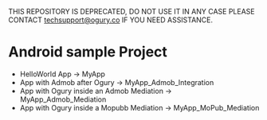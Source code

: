 THIS REPOSITORY IS DEPRECATED, DO NOT USE IT IN ANY CASE PLEASE CONTACT techsupport@ogury.co IF YOU NEED ASSISTANCE.

Android sample Project
======

- HelloWorld App -> MyApp
- App with Admob after Ogury -> MyApp_Admob_Integration
- App with Ogury inside an Admob Mediation -> MyApp_Admob_Mediation
- App with Ogury inside a Mopubb Mediation -> MyApp_MoPub_Mediation

